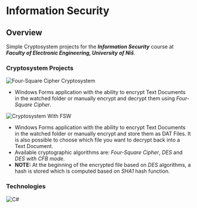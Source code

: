 # Information Security

## Overview

Simple Cryptosystem projects for the ***Information Security*** course at ***Faculty of Electronic Engineering, University of Niš***.

### Cryptosystem Projects

![Four-Square Cipher Cryptosystem](https://github.com/J-Spasic/information-security/tree/main/FourSquareCipherCryptosystem)
- Windows Forms application with the ability to encrypt Text Documents in the watched folder or manually encrypt and decrypt them using *Four-Square Cipher*.

![Cryptosystem With FSW](https://github.com/J-Spasic/information-security/tree/main/CryptosystemWithFSW)
- Windows Forms application with the ability to encrypt Text Documents in the watched folder or manually encrypt and store them as DAT Files. It is also possible to choose which file you want to decrypt back into a Text Document.
- Available cryptographic algorithms are: *Four-Square Cipher*, *DES* and *DES with CFB mode*.
- **NOTE:** At the beginning of the encrypted file based on *DES* algorithms, a hash is stored which is computed based on *SHA1* hash function.

### Technologies

![C#](https://img.shields.io/badge/-C%23-000000?logo=CSharp)
